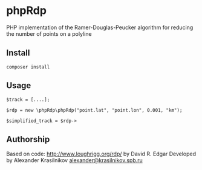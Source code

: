 # phpRdp
PHP implementation of the Ramer-Douglas-Peucker algorithm for reducing the number of points on a polyline

## Install

~~~
composer install 
~~~

## Usage

~~~
$track = [....];

$rdp = new \phpRdp\phpRdp("point.lat", "point.lon", 0.001, "km");

$simplified_track = $rdp->

~~~


## Authorship

Based on code: http://www.loughrigg.org/rdp/ by David R. Edgar
Developed by Alexander Krasilnikov <alexander@krasilnikov.spb.ru>


